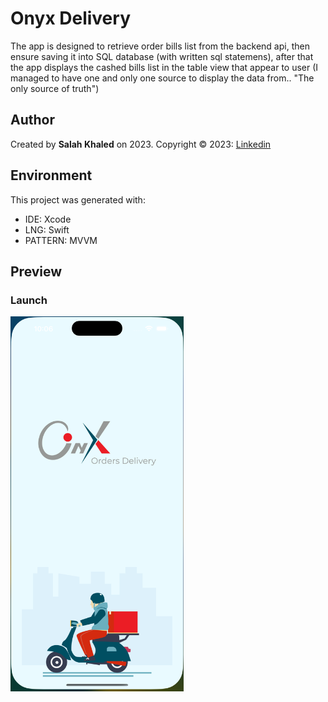 # Onyx Delivery
The app is designed to retrieve order bills list from the backend api, then ensure saving it into SQL database (with written sql statemens), after that the app displays the cashed bills list in the table view that appear to user (I managed to have one and only one source to display the data from.. "The only source of truth")

## Author
Created by **Salah Khaled** on 2023. Copyright © 2023: [Linkedin](Https://www.linkedin.com/in/sala7khaled/)

## Environment
This project was generated with:
* IDE: Xcode
* LNG: Swift
* PATTERN: MVVM

## Preview

### Launch
<img src="/Assets/1.png" alt="Demo" height="600px"/>
